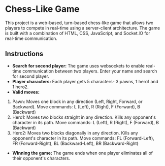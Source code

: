 # Chess-Like Game

This project is a web-based, turn-based chess-like game that allows two players to compete in real-time using a server-client architecture. The game is built with a combination of HTML, CSS, JavaScript, and Socket.IO for real-time communication.

## Instructions

- **Search for second player:** The game uses websockets to enable real-time communication between two players. Enter your name and search for second player.
- **Player characters:** Each player gets 5 characters- 3 pawns, 1 hero1 and 1 hero2. 
- **Valid moves:**
1. Pawn:
Moves one block in any direction (Left, Right, Forward, or Backward).
Move commands: L (Left), R (Right), F (Forward), B (Backward)
2. Hero1:
Moves two blocks straight in any direction.
Kills any opponent's character in its path.
Move commands: L (Left), R (Right), F (Forward), B (Backward)
3. Hero2:
Moves two blocks diagonally in any direction.
Kills any opponent's character in its path.
Move commands: FL (Forward-Left), FR (Forward-Right), BL (Backward-Left), BR (Backward-Right)
- **Winning the game:** The game ends when one player eliminates all of their opponent's characters.


